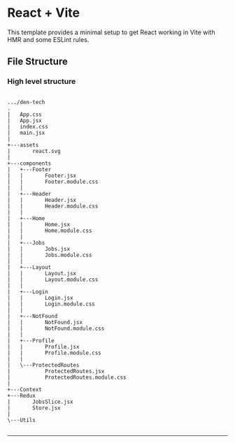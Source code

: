 # React + Vite

This template provides a minimal setup to get React working in Vite with HMR and some ESLint rules.

## File Structure

### High level structure

```ReactJS

.../den-tech
.
|   App.css
|   App.jsx
|   index.css
|   main.jsx
|
+---assets
|       react.svg
|
+---components
|   +---Footer
|   |       Footer.jsx
|   |       Footer.module.css    
|   |
|   +---Header
|   |       Header.jsx
|   |       Header.module.css
|   |
|   +---Home
|   |       Home.jsx
|   |       Home.module.css
|   |
|   +---Jobs
|   |       Jobs.jsx
|   |       Jobs.module.css
|   |
|   +---Layout
|   |       Layout.jsx
|   |       Layout.module.css
|   |
|   +---Login
|   |       Login.jsx
|   |       Login.module.css
|   |
|   +---NotFound
|   |       NotFound.jsx
|   |       NotFound.module.css
|   |
|   +---Profile
|   |       Profile.jsx
|   |       Profile.module.css
|   |
|   \---ProtectedRoutes
|           ProtectedRoutes.jsx
|           ProtectedRoutes.module.css
|
+---Context
+---Redux
|       JobsSlice.jsx
|       Store.jsx
|
\---Utils


```

---
